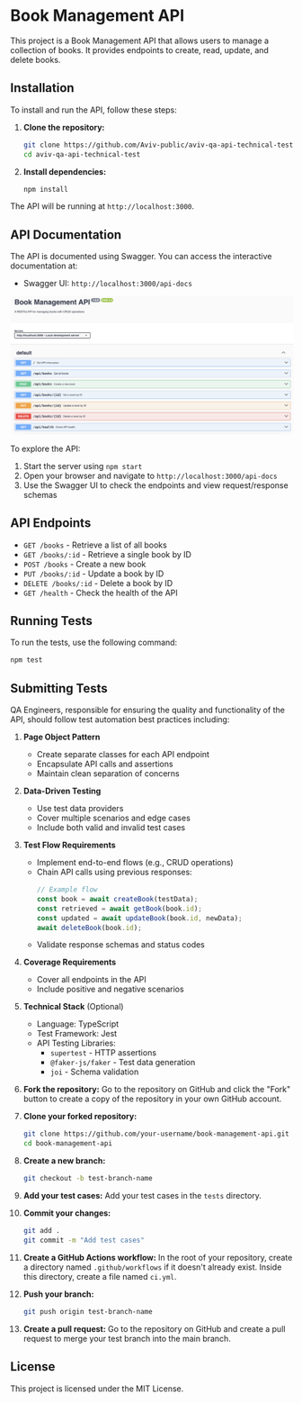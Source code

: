 # Book Management API

This project is a Book Management API that allows users to manage a collection of books. It provides endpoints to create, read, update, and delete books.

## Installation

To install and run the API, follow these steps:

1. **Clone the repository:**
    ```bash
    git clone https://github.com/Aviv-public/aviv-qa-api-technical-test.git
    cd aviv-qa-api-technical-test
    ```

2. **Install dependencies:**
    ```bash
    npm install
    ```

The API will be running at `http://localhost:3000`.

## API Documentation

The API is documented using Swagger. You can access the interactive documentation at:
- Swagger UI: `http://localhost:3000/api-docs`

![Alt text](/images/swagger.png?raw=true "Swagger UI")

To explore the API:
1. Start the server using `npm start`
2. Open your browser and navigate to `http://localhost:3000/api-docs`
3. Use the Swagger UI to check the endpoints and view request/response schemas

## API Endpoints

- `GET /books` - Retrieve a list of all books
- `GET /books/:id` - Retrieve a single book by ID
- `POST /books` - Create a new book
- `PUT /books/:id` - Update a book by ID
- `DELETE /books/:id` - Delete a book by ID
- `GET /health` - Check the health of the API


## Running Tests

To run the tests, use the following command:
```bash
npm test
```

## Submitting Tests
QA Engineers, responsible for ensuring the quality and functionality of the API, should follow test automation best practices including:

1. **Page Object Pattern**
   - Create separate classes for each API endpoint
   - Encapsulate API calls and assertions
   - Maintain clean separation of concerns

2. **Data-Driven Testing**
   - Use test data providers
   - Cover multiple scenarios and edge cases
   - Include both valid and invalid test cases

3. **Test Flow Requirements**
   - Implement end-to-end flows (e.g., CRUD operations)
   - Chain API calls using previous responses:
     ```typescript
     // Example flow
     const book = await createBook(testData);
     const retrieved = await getBook(book.id);
     const updated = await updateBook(book.id, newData);
     await deleteBook(book.id);
     ```
   - Validate response schemas and status codes

4. **Coverage Requirements**
   - Cover all endpoints in the API
   - Include positive and negative scenarios

5. **Technical Stack** (Optional)
   - Language: TypeScript
   - Test Framework: Jest
   - API Testing Libraries:
     - `supertest` - HTTP assertions
     - `@faker-js/faker` - Test data generation
     - `joi` - Schema validation

1. **Fork the repository:**
    Go to the repository on GitHub and click the "Fork" button to create a copy of the repository in your own GitHub account.

2. **Clone your forked repository:**
    ```bash
    git clone https://github.com/your-username/book-management-api.git
    cd book-management-api
    ```

3. **Create a new branch:**
    ```bash
    git checkout -b test-branch-name
    ```

4. **Add your test cases:**
    Add your test cases in the `tests` directory.

5. **Commit your changes:**
    ```bash
    git add .
    git commit -m "Add test cases"
    ```

6. **Create a GitHub Actions workflow:**
    In the root of your repository, create a directory named `.github/workflows` if it doesn't already exist. Inside this directory, create a file named `ci.yml`.
7. **Push your branch:**
    ```bash
    git push origin test-branch-name
    ```

8. **Create a pull request:**
    Go to the repository on GitHub and create a pull request to merge your test branch into the main branch.

## License

This project is licensed under the MIT License.
